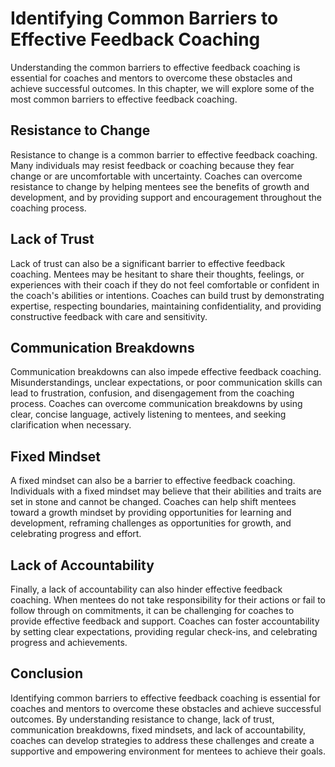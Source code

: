 Identifying Common Barriers to Effective Feedback Coaching
========================================================================================================================

Understanding the common barriers to effective feedback coaching is essential for coaches and mentors to overcome these obstacles and achieve successful outcomes. In this chapter, we will explore some of the most common barriers to effective feedback coaching.

Resistance to Change
--------------------

Resistance to change is a common barrier to effective feedback coaching. Many individuals may resist feedback or coaching because they fear change or are uncomfortable with uncertainty. Coaches can overcome resistance to change by helping mentees see the benefits of growth and development, and by providing support and encouragement throughout the coaching process.

Lack of Trust
-------------

Lack of trust can also be a significant barrier to effective feedback coaching. Mentees may be hesitant to share their thoughts, feelings, or experiences with their coach if they do not feel comfortable or confident in the coach's abilities or intentions. Coaches can build trust by demonstrating expertise, respecting boundaries, maintaining confidentiality, and providing constructive feedback with care and sensitivity.

Communication Breakdowns
------------------------

Communication breakdowns can also impede effective feedback coaching. Misunderstandings, unclear expectations, or poor communication skills can lead to frustration, confusion, and disengagement from the coaching process. Coaches can overcome communication breakdowns by using clear, concise language, actively listening to mentees, and seeking clarification when necessary.

Fixed Mindset
-------------

A fixed mindset can also be a barrier to effective feedback coaching. Individuals with a fixed mindset may believe that their abilities and traits are set in stone and cannot be changed. Coaches can help shift mentees toward a growth mindset by providing opportunities for learning and development, reframing challenges as opportunities for growth, and celebrating progress and effort.

Lack of Accountability
----------------------

Finally, a lack of accountability can also hinder effective feedback coaching. When mentees do not take responsibility for their actions or fail to follow through on commitments, it can be challenging for coaches to provide effective feedback and support. Coaches can foster accountability by setting clear expectations, providing regular check-ins, and celebrating progress and achievements.

Conclusion
----------

Identifying common barriers to effective feedback coaching is essential for coaches and mentors to overcome these obstacles and achieve successful outcomes. By understanding resistance to change, lack of trust, communication breakdowns, fixed mindsets, and lack of accountability, coaches can develop strategies to address these challenges and create a supportive and empowering environment for mentees to achieve their goals.

